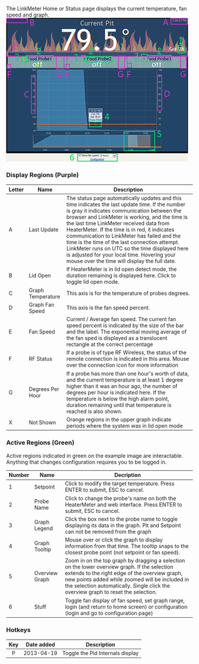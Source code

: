 The LinkMeter Home or Status page displays the current temperature, fan speed and graph.
![LinkMeter Home](images/linkmeter-home.png)

### Display Regions (Purple)

| Letter | Name | Description |
|--------|------|-------------|
| A | Last Update | The status page automatically updates and this time indicates the last update time. If the number is gray it indicates communication between the browser and LinkMeter is working, and the time is the last time LinkMeter received data from HeaterMeter. If the time is in red, it indicates communication to LinkMeter has failed and the time is the time of the last connection attempt. LinkMeter runs on UTC so the time displayed here is adjusted for your local time. Hovering your mouse over the time will display the full date. |
| B | Lid Open | If HeaterMeter is in lid open detect mode, the duration remaining is displayed here. Click to toggle lid open mode. |
| C | Graph Temperature | This axis is for the temperature of probes degrees. |
| D | Graph Fan Speed | This axis is the fan speed percent. |
| E | Fan Speed | Current / Average fan speed. The current fan speed percent is indicated by the size of the bar and the label. The exponential moving average of the fan sped is displayed as a translucent rectangle at the correct percentage |
| F | RF Status | If a probe is of type RF Wireless, the status of the remote connection is indicated in this area. Mouse over the connection icon for more information |
| G | Degrees Per Hour | If a probe has more than one hour's worth of data, and the current temperature is at least 1 degree higher than it was an hour ago, the number of degrees per hour is indicated here. If the temperature is below the high alarm point, duration remaining until that temperature is reached is also shown. |
| X | Not Shown | Orange regions in the upper graph indicate periods where the system was in lid open mode |


### Active Regions (Green)

Active regions indicated in green on the example image are interactable. Anything that changes configuration requires you to be logged in.

| Number | Name | Decription |
|--------|------|------------|
| 1 | Setpoint | Click to modify the target temperature. Press ENTER to submit, ESC to cancel. |
| 2 | Probe Name | Click to change the probe's name on both the HeaterMeter and web interface. Press ENTER to submit, ESC to cancel. |
| 3 | Graph Legend | Click the box next to the probe name to toggle displaying its data in the graph. Pit and Setpoint can not be removed from the graph |
| 4 | Graph Tooltip | Mouse over or click the graph to display information from that time. The tooltip snaps to the closest probe point (not setpoint or fan speed). |
| 5 | Overview Graph | Zoom in on the top graph by dragging a selection on the lower overview graph. If the selection extends to the right edge of the overview graph, new points added while zoomed will be included in the selection automatically. Single click the overview graph to reset the selection. |
| 6 | Stuff | Toggle fan display of fan speed, set graph range, login (and return to home screen) or configuration (login and go to configuration page) |

### Hotkeys

| Key | Date added | Description | 
|:---:|------------|-------------|
| P | 2013-04-19 | Toggle the Pid Internals display
